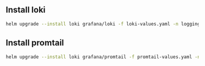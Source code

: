 ## Install loki

```bash
helm upgrade --install loki grafana/loki -f loki-values.yaml -n logging --wait --create-namespace --version=6.34.0
```

## Install promtail

```bash
helm upgrade --install loki grafana/promtail -f promtail-values.yaml -n logging --wait --create-namespace
```

